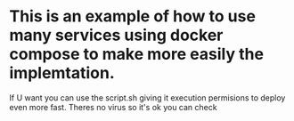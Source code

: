 <h1>This is an example of how to use many services using docker compose to make more easily the implemtation.</h1> 

If U want you can use the script.sh giving it execution permisions to deploy even more fast. Theres no virus so it's ok you can check 


